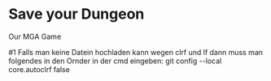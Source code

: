 # Save your Dungeon
 Our MGA Game

#1 Falls man keine Datein hochladen kann wegen clrf und lf dann muss man folgendes in den Ornder in der cmd eingeben:
git config --local core.autoclrf false